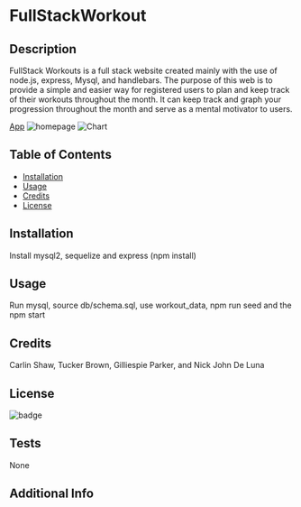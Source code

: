 # FullStackWorkout

## Description

FullStack Workouts is a full stack website created mainly with the use of node.js, express, Mysql, and handlebars. The purpose of this web is to provide a simple and easier way for registered users to plan and keep track of their workouts throughout the month. It can keep track and graph your progression throughout the month and serve as a mental motivator to users.

[App](https://damp-river-50096.herokuapp.com/)
![homepage](https://user-images.githubusercontent.com/81334326/128652558-e0dbe75c-560d-4325-9950-b1a6e7346f3c.png)
![Chart](https://user-images.githubusercontent.com/81334326/128652603-f02c848f-7d32-4718-9b92-f3e5224d0d35.png)

## Table of Contents

- [Installation](#installation)
- [Usage](#usage)
- [Credits](#credits)
- [License](#license)

## Installation

Install mysql2, sequelize and express (npm install)

## Usage

Run mysql, source db/schema.sql, use workout_data, npm run seed and the npm start

## Credits

Carlin Shaw, Tucker Brown, Gilliespie Parker, and Nick John De Luna

## License

![badge](https://img.shields.io/badge/license-mit-brightgreen)

## Tests

None

## Additional Info
